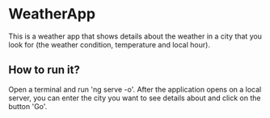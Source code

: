 # WeatherApp

This is a weather app that shows details about the weather in a city that you look for (the weather condition, temperature and local hour).

## How to run it?

Open a terminal and run 'ng serve -o'. After the application opens on a local server, you can enter the city you want to see details about and click on the button 'Go'.
